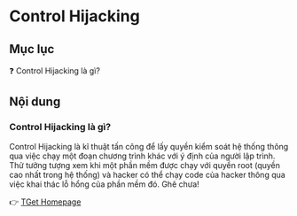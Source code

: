 # Control Hijacking

## Mục lục

:question: Control Hijacking là gì?

## Nội dung

### Control Hijacking là gì?

Control Hijacking là kĩ thuật tấn công để lấy quyền kiểm soát hệ thống thông qua việc chạy một đoạn chương trình khác với ý định của người lập trình. Thử tưởng tượng xem khi một phần mềm được chạy với quyền root (quyền cao nhất trong hệ thống) và hacker có thể chạy code của hacker thông qua việc khai thác lỗ hổng của phần mềm đó. Ghê chưa!

:point_right: [TGet Homepage](/#an-toàn-hệ-thống-system-security)

